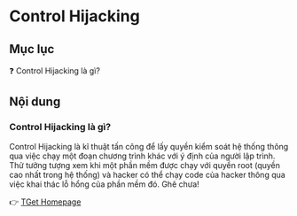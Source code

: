 # Control Hijacking

## Mục lục

:question: Control Hijacking là gì?

## Nội dung

### Control Hijacking là gì?

Control Hijacking là kĩ thuật tấn công để lấy quyền kiểm soát hệ thống thông qua việc chạy một đoạn chương trình khác với ý định của người lập trình. Thử tưởng tượng xem khi một phần mềm được chạy với quyền root (quyền cao nhất trong hệ thống) và hacker có thể chạy code của hacker thông qua việc khai thác lỗ hổng của phần mềm đó. Ghê chưa!

:point_right: [TGet Homepage](/#an-toàn-hệ-thống-system-security)

